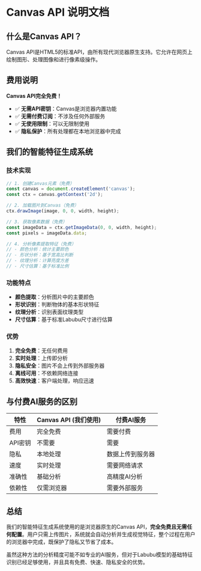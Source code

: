 # Canvas API 说明文档

## 什么是Canvas API？

Canvas API是HTML5的标准API，由所有现代浏览器原生支持。它允许在网页上绘制图形、处理图像和进行像素级操作。

## 费用说明

**Canvas API完全免费！**

- ✅ **无需API密钥**：Canvas是浏览器内置功能
- ✅ **无需付费订阅**：不涉及任何外部服务
- ✅ **无使用限制**：可以无限制使用
- ✅ **隐私保护**：所有处理都在本地浏览器中完成

## 我们的智能特征生成系统

### 技术实现
```javascript
// 1. 创建Canvas元素（免费）
const canvas = document.createElement('canvas');
const ctx = canvas.getContext('2d');

// 2. 加载图片到Canvas（免费）
ctx.drawImage(image, 0, 0, width, height);

// 3. 获取像素数据（免费）
const imageData = ctx.getImageData(0, 0, width, height);
const pixels = imageData.data;

// 4. 分析像素提取特征（免费）
// - 颜色分析：统计主要颜色
// - 形状分析：基于宽高比判断
// - 纹理分析：计算亮度方差
// - 尺寸估算：基于标准比例
```

### 功能特点
- **颜色提取**：分析图片中的主要颜色
- **形状识别**：判断物体的基本形状特征
- **纹理分析**：识别表面纹理类型
- **尺寸估算**：基于标准Labubu尺寸进行估算

### 优势
1. **完全免费**：无任何费用
2. **实时处理**：上传即分析
3. **隐私安全**：图片不会上传到外部服务器
4. **离线可用**：不依赖网络连接
5. **高效快速**：客户端处理，响应迅速

## 与付费AI服务的区别

| 特性 | Canvas API (我们使用) | 付费AI服务 |
|------|---------------------|-----------|
| 费用 | 完全免费 | 需要付费 |
| API密钥 | 不需要 | 需要 |
| 隐私 | 本地处理 | 数据上传到服务器 |
| 速度 | 实时处理 | 需要网络请求 |
| 准确性 | 基础分析 | 高精度AI分析 |
| 依赖性 | 仅需浏览器 | 需要外部服务 |

## 总结

我们的智能特征生成系统使用的是浏览器原生的Canvas API，**完全免费且无需任何配置**。用户只需上传图片，系统就会自动分析并生成视觉特征，整个过程在用户的浏览器中完成，既保护了隐私又节省了成本。

虽然这种方法的分析精度可能不如专业的AI服务，但对于Labubu模型的基础特征识别已经足够使用，并且具有免费、快速、隐私安全的优势。 